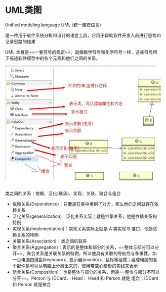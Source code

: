 # UML类图

Unified modeling language UML (统一建模语言)

是一种用于软件系统分析和设计的语言工具，它用于帮助软件开发人员进行思考和记录思路的结果

UML 本身是==一套符号的规定==，就像数学符号和化学符号一样，这些符号用于描述软件模型中的各个元素和他们之间的关系。

![](./doc/04.png)

类之间的关系：依赖、泛化(继承)、实现、关联、聚合与组合

- 依赖关系(Dependence)：只要是在类中用到了对方，那么他们之间就存在依赖关系
- 泛化关系(generalization)：泛化关系实际上就是继承关系，他是依赖关系的特例
- 实现关系(Implementation)：实现关系实际上就是 A 类实现 B 接口，他是依赖关系的特例
- 关联关系(Association)：类之间的联系
- 聚合关系(Aggregation)：表示的是整体和部分的关系，==整体与部分可以分开==。聚合关系是关联关系的特例，所以他具有关联的导航性与多重性。如一台电脑由键盘(keyboard)、显示器(monitor)、鼠标等组成；组成电脑的各个配件是可以从电脑上分离出来的，使用带空心菱形的实线来表示
- 组合关系(Composition)：也是整体与部分的关系，但是==整体与部分不可以分开==。Person 与 IDCard、 Head： Head 和 Person 就是 组合；IDCard 和 Person 就是聚合